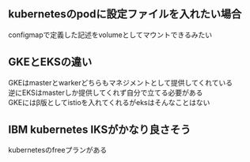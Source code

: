 ## kubernetesのpodに設定ファイルを入れたい場合
configmapで定義した記述をvolumeとしてマウントできるみたい

## GKEとEKSの違い
GKEはmasterとwarkerどちらもマネジメントとして提供してくれている  
逆にEKSはmasterしか提供してくれず自分で立てる必要がある  
GKEにはβ版としてistioを入れてくれるがeksはそんなことはない

## IBM kubernetes IKSがかなり良さそう
kubernetesのfreeプランがある
